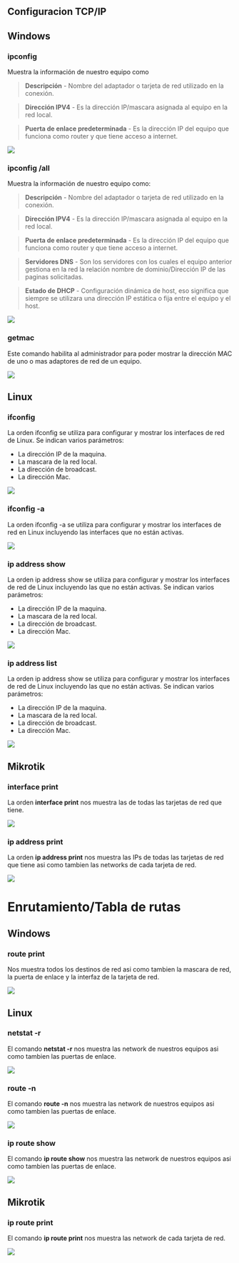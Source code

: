 ## Configuracion TCP/IP

## Windows

### ipconfig

Muestra la información de nuestro equipo como
>**Descripción** - Nombre del adaptador o tarjeta de red utilizado en la conexión.

>**Dirección IPV4** - Es la dirección IP/mascara asignada al equipo en la red local.

>**Puerta de enlace predeterminada** - Es la dirección IP del equipo que funciona como router y que tiene acceso a internet.

![](../img/Captura1.PNG)

### ipconfig /all
Muestra la información de nuestro equipo como:
>**Descripción** - Nombre del adaptador o tarjeta de red utilizado en la conexión.

>**Dirección IPV4** - Es la dirección IP/mascara asignada al equipo en la red local.

>**Puerta de enlace predeterminada** - Es la dirección IP del equipo que funciona como router y que tiene acceso a internet.

>**Servidores DNS** - Son los servidores con los cuales el equipo anterior gestiona en la red la relación nombre de dominio/Dirección IP de las paginas solicitadas.

>**Estado de DHCP** - Configuración dinámica de host, eso significa que siempre se utilizara una dirección IP estática o fija entre el equipo y el host.

![](../img/Captura2.PNG)

### getmac
Este comando habilita al administrador para poder mostrar la dirección MAC de uno o mas adaptores de red de un equipo.

![](../img/Captura3.PNG)

## Linux
### ifconfig
La orden ifconfig se utiliza para configurar y mostrar los interfaces de red de Linux. Se indican varios parámetros:

* La dirección IP de la maquina.
* La mascara de la red local.
* La dirección de broadcast.
* La dirección Mac.

![](../img/Captura4.PNG)

### ifconfig -a
La orden ifconfig -a se utiliza para configurar y mostrar los interfaces de red en Linux incluyendo las interfaces que no están activas.

![](../img/Captura5.PNG)

### ip address show
La orden ip address show se utiliza para configurar y mostrar los interfaces de red de Linux incluyendo las que no están activas. Se indican varios parámetros:

* La dirección IP de la maquina.
* La mascara de la red local.
* La dirección de broadcast.
* La dirección Mac.

![](../img/Captura6.PNG)

### ip address list
La orden ip address show se utiliza para configurar y mostrar los interfaces de red de Linux incluyendo las que no están activas. Se indican varios parámetros:

* La dirección IP de la maquina.
* La mascara de la red local.
* La dirección de broadcast.
* La dirección Mac.

![](../img/Captura7.PNG)

## Mikrotik
### interface print
La orden **interface print** nos muestra las de todas las tarjetas de red que tiene.

![](../img/Captura8.PNG)

### ip address print
La orden **ip address print** nos muestra las IPs de todas las tarjetas de red que tiene asi como tambien las networks de cada tarjeta de red.

![](../img/Captura9.PNG)

# Enrutamiento/Tabla de rutas
## Windows
### route print
Nos muestra todos los destinos de red asi como tambien la mascara de red, la puerta de enlace y la interfaz de la tarjeta de red.

![](../img/Captura10.PNG)

## Linux
### netstat -r
El comando **netstat -r** nos muestra las network de nuestros equipos asi como tambien las puertas de enlace.

![](../img/Captura11.PNG)

### route -n
El comando **route -n** nos muestra las network de nuestros equipos asi como tambien las puertas de enlace.

![](../img/Captura12.PNG)

### ip route show
El comando **ip route show** nos muestra las network de nuestros equipos asi como tambien las puertas de enlace.

![](../img/Captura13.PNG)

## Mikrotik
### ip route print
El comando **ip route print** nos muestra las network de cada tarjeta de red.

![](../img/Captura14.PNG)
